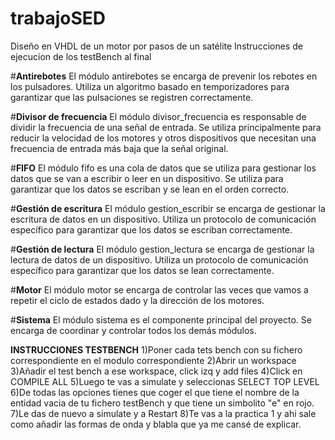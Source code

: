 # trabajoSED
Diseño en VHDL de un motor por pasos de un satélite
Instrucciones de ejecucion de los testBench al final

#**Antirebotes**
El módulo antirebotes se encarga de prevenir los rebotes en los pulsadores. Utiliza un algoritmo basado en temporizadores para garantizar que las pulsaciones se registren correctamente.

#**Divisor de frecuencia**
El módulo divisor_frecuencia es responsable de dividir la frecuencia de una señal de entrada. Se utiliza principalmente para reducir la velocidad de los motores y otros dispositivos que necesitan una frecuencia de entrada más baja que la señal original.

#**FIFO**
El módulo fifo es una cola de datos que se utiliza para gestionar los datos que se van a escribir o leer en un dispositivo. Se utiliza para garantizar que los datos se escriban y se lean en el orden correcto.

#**Gestión de escritura**
El módulo gestion_escribir se encarga de gestionar la escritura de datos en un dispositivo. Utiliza un protocolo de comunicación específico para garantizar que los datos se escriban correctamente.

#**Gestión de lectura**
El módulo gestion_lectura se encarga de gestionar la lectura de datos de un dispositivo. Utiliza un protocolo de comunicación específico para garantizar que los datos se lean correctamente.

#**Motor**
El módulo motor se encarga de controlar las veces que vamos a repetir el ciclo de estados dado y la dirección de los motores. 

#**Sistema**
El módulo sistema es el componente principal del proyecto. Se encarga de coordinar y controlar todos los demás módulos.



**INSTRUCCIONES TESTBENCH**
1)Poner cada tets bench con su fichero correspondiente en el modulo correspondiente
2)Abrir un workspace
3)Añadir el test bench a ese workspace, click izq y add files
4)Click en COMPILE ALL
5)Luego te vas a simulate y seleccionas SELECT TOP LEVEL
6)De todas las opciones tienes que coger el que tiene el nombre de la entidad vacia de tu fichero testBench y que tiene un simbolito "e" en rojo.
7)Le das de nuevo a simulate y a Restart
8)Te vas a la practica 1 y ahi sale como añadir las formas de onda y blabla que ya me cansé de explicar.
